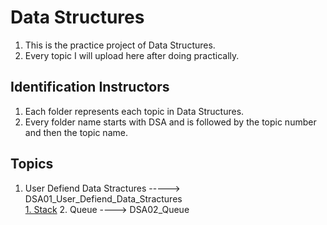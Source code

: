 # Data Structures  

1. This is the practice project of Data Structures.  
2. Every topic I will upload here after doing practically.  

## Identification Instructors  

1. Each folder represents each topic in  Data Structures.  
2. Every folder name starts with DSA and is followed by the topic number and then the topic name.  

## Topics

1. User Defiend Data Stractures     ----->     DSA01_User_Defiend_Data_Stractures  
    [1. Stack](https://github.com/ramasureshvijjana/Data_Strutures/blob/master/DSA01_User_Defiend_Data_Stractures/DSA01_stack/Stack.py)
    2. Queue ----> DSA02_Queue